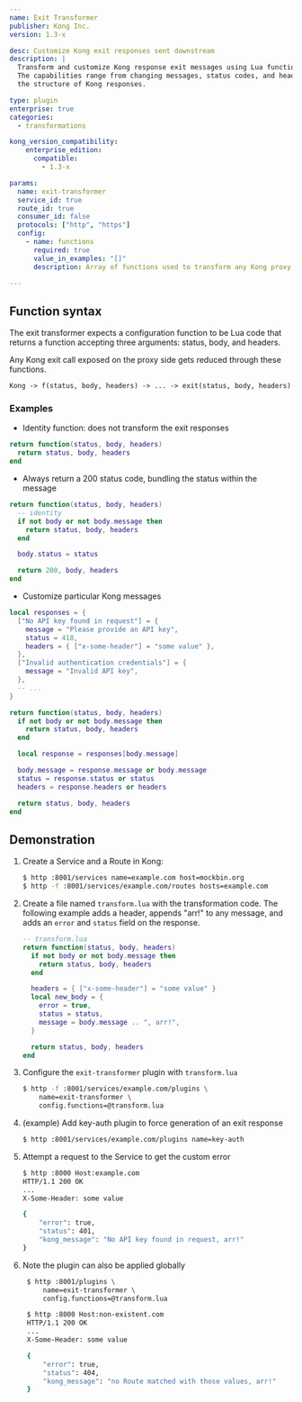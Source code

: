 ```yaml
---
name: Exit Transformer
publisher: Kong Inc.
version: 1.3-x

desc: Customize Kong exit responses sent downstream
description: |
  Transform and customize Kong response exit messages using Lua functions.
  The capabilities range from changing messages, status codes, and headers, to completely transforming
  the structure of Kong responses.

type: plugin
enterprise: true
categories:
  - transformations

kong_version_compatibility:
    enterprise_edition:
      compatible:
        - 1.3-x

params:
  name: exit-transformer
  service_id: true
  route_id: true
  consumer_id: false
  protocols: ["http", "https"]
  config:
    - name: functions
      required: true
      value_in_examples: "[]"
      description: Array of functions used to transform any Kong proxy exit response.

---
```


## Function syntax

The exit transformer expects a configuration function to be Lua code that returns
a function accepting three arguments: status, body, and headers.

Any Kong exit call exposed on the proxy side gets reduced through these
functions.

```
Kong -> f(status, body, headers) -> ... -> exit(status, body, headers)
```


### Examples

* Identity function: does not transform the exit responses

```lua
return function(status, body, headers)
  return status, body, headers
end
```

* Always return a 200 status code, bundling the status within the message

```lua
return function(status, body, headers)
  -- identity
  if not body or not body.message then
    return status, body, headers
  end

  body.status = status

  return 200, body, headers
end
```

* Customize particular Kong messages

```lua
local responses = {
  ["No API key found in request"] = {
    message = "Please provide an API key",
    status = 418,
    headers = { ["x-some-header"] = "some value" },
  },
  ["Invalid authentication credentials"] = {
    message = "Invalid API key",
  },
  -- ...
}

return function(status, body, headers)
  if not body or not body.message then
    return status, body, headers
  end

  local response = responses[body.message]

  body.message = response.message or body.message
  status = response.status or status
  headers = response.headers or headers

  return status, body, headers
end
```

## Demonstration

1. Create a Service and a Route in Kong:

    ```bash
    $ http :8001/services name=example.com host=mockbin.org
    $ http -f :8001/services/example.com/routes hosts=example.com
    ```

2. Create a file named `transform.lua` with the transformation code. The
   following example adds a header, appends "arr!" to any message, and adds
   an `error` and `status` field on the response.

    ```lua
    -- transform.lua
    return function(status, body, headers)
      if not body or not body.message then
        return status, body, headers
      end

      headers = { ["x-some-header"] = "some value" }
      local new_body = {
        error = true,
        status = status,
        message = body.message .. ", arr!",
      }

      return status, body, headers
    end
    ```

3. Configure the `exit-transformer` plugin with `transform.lua`

    ```bash
    $ http -f :8001/services/example.com/plugins \
        name=exit-transformer \
        config.functions=@transform.lua
    ```

4. (example) Add key-auth plugin to force generation of an exit response

    ```bash
    $ http :8001/services/example.com/plugins name=key-auth
    ```

5. Attempt a request to the Service to get the custom error

    ```bash
    $ http :8000 Host:example.com
    HTTP/1.1 200 OK
    ...
    X-Some-Header: some value

    {
        "error": true,
        "status": 401,
        "kong_message": "No API key found in request, arr!"
    }
    ```

6. Note the plugin can also be applied globally

   ```bash
    $ http :8001/plugins \
        name=exit-transformer \
        config.functions=@transform.lua

    $ http :8000 Host:non-existent.com
    HTTP/1.1 200 OK
    ...
    X-Some-Header: some value

    {
        "error": true,
        "status": 404,
        "kong_message": "no Route matched with those values, arr!"
    }
    ```
